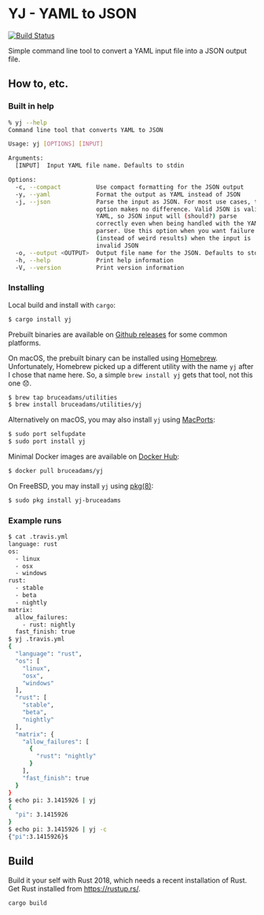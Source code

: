 # YJ - YAML to JSON
[![Build Status](https://api.cirrus-ci.com/github/bruceadams/yj.svg)](https://cirrus-ci.com/github/bruceadams/yj)

Simple command line tool to convert a YAML input file into a JSON output file.

## How to, etc.

### Built in help

```bash
% yj --help
Command line tool that converts YAML to JSON

Usage: yj [OPTIONS] [INPUT]

Arguments:
  [INPUT]  Input YAML file name. Defaults to stdin

Options:
  -c, --compact          Use compact formatting for the JSON output
  -y, --yaml             Format the output as YAML instead of JSON
  -j, --json             Parse the input as JSON. For most use cases, this
                         option makes no difference. Valid JSON is valid
                         YAML, so JSON input will (should?) parse
                         correctly even when being handled with the YAML
                         parser. Use this option when you want failure
                         (instead of weird results) when the input is
                         invalid JSON
  -o, --output <OUTPUT>  Output file name for the JSON. Defaults to stdout
  -h, --help             Print help information
  -V, --version          Print version information
```

### Installing

Local build and install with `cargo`:

```bash
$ cargo install yj
```

Prebuilt binaries are available on
[Github releases](https://github.com/bruceadams/yj/releases)
for some common platforms.

On macOS, the prebuilt binary can be installed using
[Homebrew](https://brew.sh). Unfortunately, Homebrew picked up a
different utility with the name `yj` after I chose that name here.
So, a simple `brew install yj` gets that tool, not this one 😞.

```bash
$ brew tap bruceadams/utilities
$ brew install bruceadams/utilities/yj
```

Alternatively on macOS, you may also install `yj` using [MacPorts](https://www.macports.org):

```bash
$ sudo port selfupdate
$ sudo port install yj
```

Minimal Docker images are available on
[Docker Hub](https://cloud.docker.com/repository/docker/bruceadams/yj):

```bash
$ docker pull bruceadams/yj
```

On FreeBSD, you may install `yj` using [pkg(8)](https://wiki.freebsd.org/pkg):

```bash
$ sudo pkg install yj-bruceadams
```

### Example runs

```bash
$ cat .travis.yml
language: rust
os:
  - linux
  - osx
  - windows
rust:
  - stable
  - beta
  - nightly
matrix:
  allow_failures:
    - rust: nightly
  fast_finish: true
$ yj .travis.yml
{
  "language": "rust",
  "os": [
    "linux",
    "osx",
    "windows"
  ],
  "rust": [
    "stable",
    "beta",
    "nightly"
  ],
  "matrix": {
    "allow_failures": [
      {
        "rust": "nightly"
      }
    ],
    "fast_finish": true
  }
}
$ echo pi: 3.1415926 | yj
{
  "pi": 3.1415926
}
$ echo pi: 3.1415926 | yj -c
{"pi":3.1415926}$
```

## Build

Build it your self with Rust 2018, which needs a recent installation of Rust.
Get Rust installed from https://rustup.rs/.

```bash
cargo build
```
